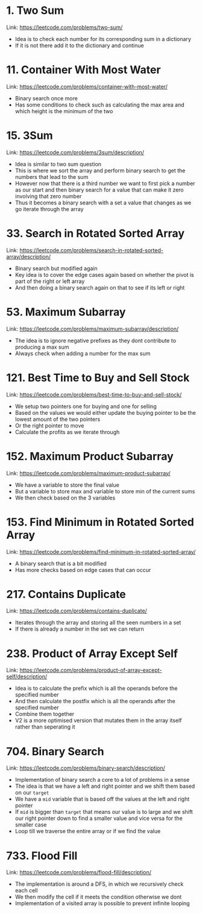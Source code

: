 # 1. Two Sum

Link: https://leetcode.com/problems/two-sum/

- Idea is to check each number for its corresponding sum in a dictionary
- If it is not there add it to the dictionary and continue

# 11. Container With Most Water

Link: https://leetcode.com/problems/container-with-most-water/

- Binary search once more
- Has some conditions to check such as calculating the max area and which height is the minimum of the two

# 15. 3Sum

Link: https://leetcode.com/problems/3sum/description/

- Idea is similar to two sum question
- This is where we sort the array and perform binary search to get the numbers that lead to the sum
- However now that there is a third number we want to first pick a number as our start and then binary search for a value that can make it zero involving that zero number
- Thus it becomes a binary search with a set a value that changes as we go iterate through the array

# 33. Search in Rotated Sorted Array

Link: https://leetcode.com/problems/search-in-rotated-sorted-array/description/

- Binary search but modified again
- Key idea is to cover the edge cases again based on whether the pivot is part of the right or left array
- And then doing a binary search again on that to see if its left or right

# 53. Maximum Subarray

Link: https://leetcode.com/problems/maximum-subarray/description/

- The idea is to ignore negative prefixes as they dont contribute to producing a max sum
- Always check when adding a number for the max sum

# 121. Best Time to Buy and Sell Stock

Link: https://leetcode.com/problems/best-time-to-buy-and-sell-stock/

- We setup two pointers one for buying and one for selling
- Based on the values we would either update the buying pointer to be the lowest amount of the two pointers
- Or the right pointer to move
- Calculate the profits as we iterate through

# 152. Maximum Product Subarray

Link: https://leetcode.com/problems/maximum-product-subarray/

- We have a variable to store the final value
- But a variable to store max and variable to store min of the current sums
- We then check based on the 3 variables

# 153. Find Minimum in Rotated Sorted Array

Link: https://leetcode.com/problems/find-minimum-in-rotated-sorted-array/

- A binary search that is a bit modified
- Has more checks based on edge cases that can occur

# 217. Contains Duplicate

Link: https://leetcode.com/problems/contains-duplicate/

- Iterates through the array and storing all the seen numbers in a set
- If there is already a number in the set we can return

# 238. Product of Array Except Self

Link: https://leetcode.com/problems/product-of-array-except-self/description/

- Idea is to calculate the prefix which is all the operands before the specified number
- And then calculate the postfix which is all the operands after the specified number
- Combine them together
- V2 is a more optimised version that mutates them in the array itself rather than seperating it

# 704. Binary Search

Link: https://leetcode.com/problems/binary-search/description/

- Implementation of binary search a core to a lot of problems in a sense
- The idea is that we have a left and right pointer and we shift them based on our `target`
- We have a `mid` variable that is based off the values at the left and right pointer
- If `mid` is bigger than `target` that means our value is to large and we shift our right pointer down to find a smaller value and vice versa for the smaller case
- Loop till we traverse the entire array or if we find the value

# 733. Flood Fill

Link: https://leetcode.com/problems/flood-fill/description/

- The implementation is around a DFS, in which we recursively check each cell
- We then modify the cell if it meets the condition otherwise we dont
- Implementation of a visited array is possible to prevent infinite looping
